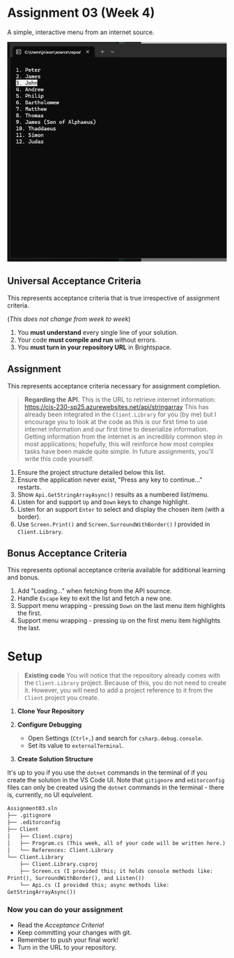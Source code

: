# Assignment 03 (Week 4)

A simple, interactive menu from an internet source.

![](Screenshot.gif)

## Universal Acceptance Criteria  

This represents acceptance criteria that is true irrespective of assignment criteria.

(_This does not change from week to week_)

1. You **must understand** every single line of your solution.
2. Your code **must compile and run** without errors.
3. You **must turn in your repository URL** in Brightspace.

## Assignment 

This represents acceptance criteria necessary for assignment completion.

> **Regarding the API.** This is the URL to retrieve internet information: https://cis-230-sp25.azurewebsites.net/api/stringarray This has already been integrated in the `Client.Library` for you (by me) but I encourage you to look at the code as this is our first time to use internet information and our first time to deserialize information. Getting information from the internet is an incredibly common step in most applications; hopefully, this will reinforce how most complex tasks have been makde quite simple. In future assignments, you'll write this code yourself.

1. Ensure the project structure detailed below this list. 
2. Ensure the application never exist, "Press any key to continue..." restarts.
3. Show `Api.GetStringArrayAsync()` results as a numbered list/menu.
4. Listen for and support `Up` and `Down` keys to change highlight.
5. Listen for an support `Enter` to select and display the chosen item (with a border).
6. Use `Screen.Print()` and `Screen.SurroundWithBorder()` I provided in `Client.Library`.

## Bonus Acceptance Criteria  

This represents optional acceptance criteria available for additional learning and bonus.

1. Add "Loading..." when fetching from the API sournce. 
2. Handle `Escape` key to exit the list and fetch a new one. 
3. Support menu wrapping - pressing `Down` on the last menu item highlights the first.
4. Support menu wrapping - pressing `Up` on the first menu item highlights the last.

# Setup

> **Existing code** You will notice that the repository already comes with the `Client.Library` project. Because of this, you do not need to create it. However, you will need to add a project reference to it from the `Client` project you create.

1. **Clone Your Repository**
1. **Configure Debugging**

   - Open Settings (`Ctrl+,`) and search for `csharp.debug.console`.
   - Set its value to `externalTerminal`.

1. **Create Solution Structure**

It's up to you if you use the `dotnet` commands in the terminal of if you create the solution in the VS Code UI. Note that `gitignore` and `editorconfig` files can only be created using the `dotnet` commands in the terminal - there is, currently, no UI equivelent. 

```text
Assignment03.sln
├── .gitignore
├── .editorconfig
├── Client
│   ├── Client.csproj
│   ├── Program.cs (This week, all of your code will be written here.)
│   └── References: Client.Library
└── Client.Library
    ├── Client.Library.csproj
    ├── Screen.cs (I provided this; it holds console methods like: Print(), SurroundWithBorder(), and Listen())
    └── Api.cs (I provided this; async methods like: GetStringArrayAsync())
```

### Now you can do your assignment

 * Read the *Acceptance Criteria*!
 * Keep committing your changes with git.
 * Remember to push your final work!
 * Turn in the URL to your repository.
